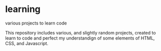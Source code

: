 # learning
various projects to learn code

This repository includes various, and slightly random projects, created to learn to code and perfect my understandign of some elements of HTML, CSS, and Javascript. 
